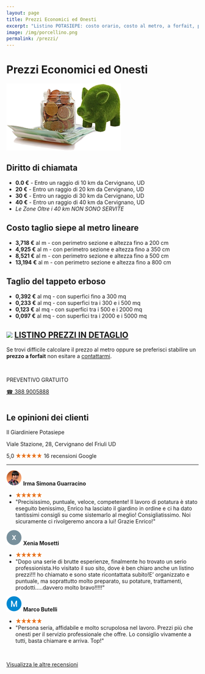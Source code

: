 ```yaml
---
layout: page
title: Prezzi Economici ed Onesti
excerpt: "Listino POTASIEPE: costo orario, costo al metro, a forfait, prezzi economici ed onesti di un giardiniere specializzato in pulizia giardini, potatura siepe, taglio erba .."
image: /img/porcellino.png
permalink: /prezzi/
---
```

# Prezzi Economici ed Onesti

![prezzi economici e onesti](/img/porcellino.png  "prezzi economici e onesti")

## Diritto di chiamata

- **0.0 €** - Entro un raggio di 10 km da Cervignano, UD
- **20 €** - Entro un raggio di 20 km da Cervignano, UD
- **30 €** - Entro un raggio di 30 km da Cervignano, UD
- **40 €** - Entro un raggio di 40 km da Cervignano, UD
- *Le Zone Oltre i 40 km NON SONO SERVITE*

## Costo taglio siepe al metro lineare

- **3,718 €** al m - con perimetro sezione e altezza fino a 200 cm
- **4,925 €** al m - con perimetro sezione e altezza fino a 350 cm
- **8,521 €** al m - con perimetro sezione e altezza fino a 500 cm
- **13,194 €** al m - con perimetro sezione e altezza fino a 800 cm

## Taglio del tappeto erboso

- **0,392 €** al mq - con superfici fino a 300 mq
- **0,233 €** al mq - con superfici tra i 300 e i 500 mq
- **0,123 €** al mq - con superfici tra i 500 e i 2000 mq
- **0,097 €** al mq - con superfici tra i 2000 e i 5000 mq

## <img src="{{ site.baseurl }}/img/icon-pdf.svg" style="display:inline"> [**LISTINO PREZZI IN DETAGLIO**](/download/prezzi-potasiepe-2020.pdf)

Se trovi difficile calcolare il prezzo al metro oppure se preferisci stabilire un **prezzo a forfait** non esitare a [contattarmi](/contatti/ "Richiedi maggiori informazioni").


<br/>
<div class="text-center">
  <p class="h3">PREVENTIVO GRATUITO</p>
  <a title="Chiama adesso per un preventivo gratuito e senza impegno" href="tel:+393889005888" class="button">&#9742; 388 9005888</a>
</div>
<br/>

## Le opinioni dei clienti
<p class="h3">Il Giardiniere Potasiepe</p>
Viale Stazione, 28, Cervignano del Friuli UD

<span class="rtng">5,0</span> <img src="/img/5-stars.png" class="img-inline" alt="5 stelle recensioni clienti" title="5 stelle recensioni Google"/> 16 recensioni Google

<hr/>

<img src="/img/user.jpg" class="img-inline" alt="avatar cliente 1" title="avatar cliente"/> **Irma Simona Guarracino**
- <img src="/img/5-stars.png" class="img-inline" alt="recensione a 5 stelle" title="recensione a 5 stelle"/>
- "Precisissimo, puntuale, veloce, competente! Il lavoro di potatura è stato eseguito benissimo, Enrico ha lasciato il giardino in ordine e ci ha dato tantissimi consigli su come sistemarlo al meglio! Consigliatissimo. Noi sicuramente ci rivolgeremo ancora a lui! Grazie Enrico!"

<img src="/img/user1.jpg" class="img-inline" alt="avatar cliente 2" title="avatar cliente"/> **Xenia Mosetti**
- <img src="/img/5-stars.png" class="img-inline" alt="recensione a 5 stelle" title="recensione a 5 stelle"/>
- "Dopo una serie di brutte esperienze, finalmente ho trovato un serio professionista.Ho visitato il suo sito, dove è ben chiaro anche un listino prezzi!!! ho chiamato e sono state ricontattata subito!E’ organizzato e puntuale, ma soprattutto molto preparato, su potature, trattamenti, prodotti.....davvero molto bravo!!!!!"

<img src="/img/user2.jpg" class="img-inline" alt="avatar cliente 3" title="avatar cliente"/> **Marco Butelli**
- <img src="/img/5-stars.png" class="img-inline" alt="recensione a 5 stelle" title="recensione a 5 stelle"/>
- "Persona seria, affidabile e molto scrupolosa nel lavoro. Prezzi più che onesti per il servizio professionale che offre. Lo consiglio vivamente a tutti, basta chiamare e arriva. Top!"

<br/>

<a href="https://www.google.com/maps/place/Il+Giardiniere+Potasiepe/@45.8232958,13.3407708,17z/data=!3m1!4b1!4m5!3m4!1s0x477ba4bc0a323cfb:0x1bdade2ecb278885!8m2!3d45.8232958!4d13.3429595" aria-label="recensioni Google" target="_blank" rel="noopener"> Visualizza le altre recensioni </a>

